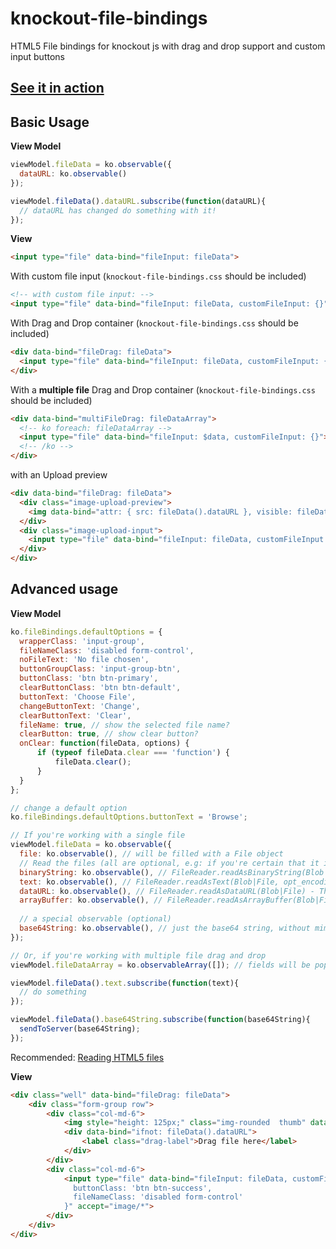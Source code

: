 knockout-file-bindings
======================

HTML5 File bindings for knockout js with drag and drop support and custom input buttons

## [See it in action](http://codepen.io/mrsafraz/pen/uIrwC)

## Basic Usage



**View Model**
```javascript
viewModel.fileData = ko.observable({
  dataURL: ko.observable()
});

viewModel.fileData().dataURL.subscribe(function(dataURL){
  // dataURL has changed do something with it!
});
```

**View**
```html
<input type="file" data-bind="fileInput: fileData">
```

With custom file input (`knockout-file-bindings.css` should be included)
```html
<!-- with custom file input: -->
<input type="file" data-bind="fileInput: fileData, customFileInput: {}">
```

With Drag and Drop container (`knockout-file-bindings.css` should be included)
```html
<div data-bind="fileDrag: fileData">
  <input type="file" data-bind="fileInput: fileData, customFileInput: {}">
</div>
```

With a __multiple file__ Drag and Drop container (`knockout-file-bindings.css` should be included)
```html
<div data-bind="multiFileDrag: fileDataArray">
  <!-- ko foreach: fileDataArray -->	
  <input type="file" data-bind="fileInput: $data, customFileInput: {}">
  <!-- /ko -->
</div>
```

with an Upload preview
```html
<div data-bind="fileDrag: fileData">
  <div class="image-upload-preview">
    <img data-bind="attr: { src: fileData().dataURL }, visible: fileData().dataURL">
  </div>
  <div class="image-upload-input">
    <input type="file" data-bind="fileInput: fileData, customFileInput: {}">
  </div>
</div>
```

## Advanced usage

**View Model**
```javascript
ko.fileBindings.defaultOptions = {
  wrapperClass: 'input-group',
  fileNameClass: 'disabled form-control',
  noFileText: 'No file chosen',
  buttonGroupClass: 'input-group-btn',
  buttonClass: 'btn btn-primary',
  clearButtonClass: 'btn btn-default',
  buttonText: 'Choose File',
  changeButtonText: 'Change',
  clearButtonText: 'Clear',
  fileName: true, // show the selected file name?
  clearButton: true, // show clear button?
  onClear: function(fileData, options) {
      if (typeof fileData.clear === 'function') {
          fileData.clear();
      }
  }
};

// change a default option
ko.fileBindings.defaultOptions.buttonText = 'Browse';

// If you're working with a single file
viewModel.fileData = ko.observable({
  file: ko.observable(), // will be filled with a File object
  // Read the files (all are optional, e.g: if you're certain that it is a text file, use only text:
  binaryString: ko.observable(), // FileReader.readAsBinaryString(Blob|File) - The result property will contain the file/blob's data as a binary string. Every byte is represented by an integer in the range [0..255].
  text: ko.observable(), // FileReader.readAsText(Blob|File, opt_encoding) - The result property will contain the file/blob's data as a text string. By default the string is decoded as 'UTF-8'. Use the optional encoding parameter can specify a different format.
  dataURL: ko.observable(), // FileReader.readAsDataURL(Blob|File) - The result property will contain the file/blob's data encoded as a data URL.
  arrayBuffer: ko.observable(), // FileReader.readAsArrayBuffer(Blob|File) - The result property will contain the file/blob's data as an ArrayBuffer object.
  
  // a special observable (optional)
  base64String: ko.observable(), // just the base64 string, without mime type or anything else
});

// Or, if you're working with multiple file drag and drop
viewModel.fileDataArray = ko.observableArray([]); // fields will be populated for you as files are dropped into the container, but the names and functions are the same as above.

viewModel.fileData().text.subscribe(function(text){
  // do something
});

viewModel.fileData().base64String.subscribe(function(base64String){
  sendToServer(base64String);
});

```

Recommended:
[Reading HTML5 files](http://www.html5rocks.com/en/tutorials/file/dndfiles/#toc-reading-files)

**View**
```html
<div class="well" data-bind="fileDrag: fileData">
    <div class="form-group row">
        <div class="col-md-6">
            <img style="height: 125px;" class="img-rounded  thumb" data-bind="attr: { src: fileData().dataURL }, visible: fileData().dataURL">
            <div data-bind="ifnot: fileData().dataURL">
                <label class="drag-label">Drag file here</label>
            </div>
        </div>
        <div class="col-md-6">
            <input type="file" data-bind="fileInput: fileData, customFileInput: {
              buttonClass: 'btn btn-success',
              fileNameClass: 'disabled form-control'
            }" accept="image/*">
        </div>
    </div>
</div>
```

